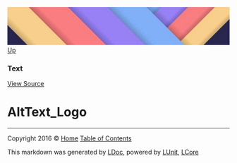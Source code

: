 ![](../Content/LDoc-banner-small.png "")
[Up](Text.md)

### Text
[View Source](../Markdown/Text/Text.cs)

# AltText_Logo



---

Copyright 2016 &copy; [Home](../../README.md) [Table of Contents](../../TableOfContents.md)

This markdown was generated by [LDoc](https://github.com/CodeSingularity/LDoc), powered by [LUnit](https://github.com/CodeSingularity/LUnit), [LCore](https://github.com/CodeSingularity/LCore)

